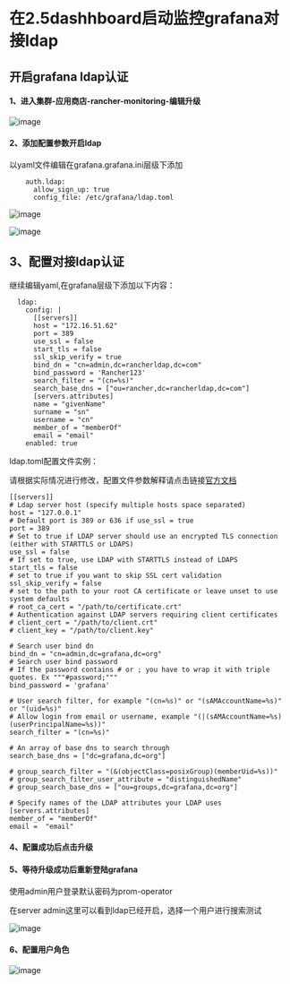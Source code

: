 # 在2.5dashhboard启动监控grafana对接ldap



## 开启grafana ldap认证
#### 1、进入集群-应用商店-rancher-monitoring-编辑升级
![image](https://ivanwz.oss-cn-shenzhen.aliyuncs.com/md/%E5%9C%A82.5dashhboard%E5%90%AF%E5%8A%A8%E7%9B%91%E6%8E%A7grafana%E5%AF%B9%E6%8E%A5ldap/grafana-ldap-2.jpg)

#### 2、添加配置参数开启ldap


以yaml文件编辑在grafana.grafana.ini层级下添加

```
    auth.ldap:
      allow_sign_up: true
      config_file: /etc/grafana/ldap.toml
```


![image](https://ivanwz.oss-cn-shenzhen.aliyuncs.com/md/%E5%9C%A82.5dashhboard%E5%90%AF%E5%8A%A8%E7%9B%91%E6%8E%A7grafana%E5%AF%B9%E6%8E%A5ldap/grafana-ldap-3.jpg)

![image](https://ivanwz.oss-cn-shenzhen.aliyuncs.com/md/%E5%9C%A82.5dashhboard%E5%90%AF%E5%8A%A8%E7%9B%91%E6%8E%A7grafana%E5%AF%B9%E6%8E%A5ldap/grafana-ldap-1.jpg
)

## 3、配置对接ldap认证

继续编辑yaml,在grafana层级下添加以下内容：

```
  ldap:
    config: |
      [[servers]] 
      host = "172.16.51.62" 
      port = 389 
      use_ssl = false 
      start_tls = false 
      ssl_skip_verify = true 
      bind_dn = "cn=admin,dc=rancherldap,dc=com"
      bind_password = 'Rancher123' 
      search_filter = "(cn=%s)" 
      search_base_dns = ["ou=rancher,dc=rancherldap,dc=com"] 
      [servers.attributes] 
      name = "givenName" 
      surname = "sn" 
      username = "cn" 
      member_of = "memberOf" 
      email = "email"
    enabled: true
```


ldap.toml配置文件实例：

请根据实际情况进行修改，配置文件参数解释请点击链接[官方文档](https://grafana.com/docs/grafana/latest/auth/ldap/)

```
[[servers]]
# Ldap server host (specify multiple hosts space separated)
host = "127.0.0.1"
# Default port is 389 or 636 if use_ssl = true
port = 389
# Set to true if LDAP server should use an encrypted TLS connection (either with STARTTLS or LDAPS)
use_ssl = false
# If set to true, use LDAP with STARTTLS instead of LDAPS
start_tls = false
# set to true if you want to skip SSL cert validation
ssl_skip_verify = false
# set to the path to your root CA certificate or leave unset to use system defaults
# root_ca_cert = "/path/to/certificate.crt"
# Authentication against LDAP servers requiring client certificates
# client_cert = "/path/to/client.crt"
# client_key = "/path/to/client.key"

# Search user bind dn
bind_dn = "cn=admin,dc=grafana,dc=org"
# Search user bind password
# If the password contains # or ; you have to wrap it with triple quotes. Ex """#password;"""
bind_password = 'grafana'

# User search filter, for example "(cn=%s)" or "(sAMAccountName=%s)" or "(uid=%s)"
# Allow login from email or username, example "(|(sAMAccountName=%s)(userPrincipalName=%s))"
search_filter = "(cn=%s)"

# An array of base dns to search through
search_base_dns = ["dc=grafana,dc=org"]

# group_search_filter = "(&(objectClass=posixGroup)(memberUid=%s))"
# group_search_filter_user_attribute = "distinguishedName"
# group_search_base_dns = ["ou=groups,dc=grafana,dc=org"]

# Specify names of the LDAP attributes your LDAP uses
[servers.attributes]
member_of = "memberOf"
email =  "email"
```

#### 4、配置成功后点击升级

#### 5、等待升级成功后重新登陆grafana

使用admin用户登录默认密码为prom-operator

在server admin这里可以看到ldap已经开启，选择一个用户进行搜索测试

![image](
https://ivanwz.oss-cn-shenzhen.aliyuncs.com/md/%E5%9C%A82.5dashhboard%E5%90%AF%E5%8A%A8%E7%9B%91%E6%8E%A7grafana%E5%AF%B9%E6%8E%A5ldap/grafana-ldap-4.jpg)


#### 6、配置用户角色
![image](
https://ivanwz.oss-cn-shenzhen.aliyuncs.com/md/%E5%9C%A82.5dashhboard%E5%90%AF%E5%8A%A8%E7%9B%91%E6%8E%A7grafana%E5%AF%B9%E6%8E%A5ldap/grafana-ldap-5.jpg)


